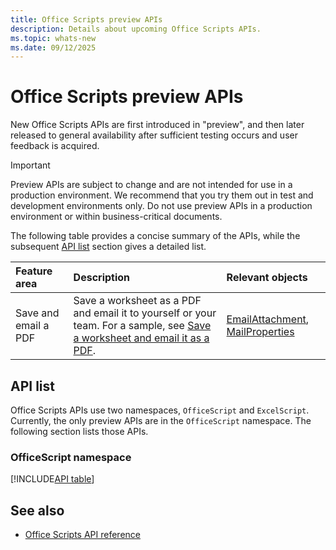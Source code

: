 ```yaml
---
title: Office Scripts preview APIs
description: Details about upcoming Office Scripts APIs.
ms.topic: whats-new
ms.date: 09/12/2025
---
```


# Office Scripts preview APIs

New Office Scripts APIs are first introduced in "preview", and then later released to general availability after sufficient testing occurs and user feedback is acquired.

> [!IMPORTANT]
> Preview APIs are subject to change and are not intended for use in a production environment. We recommend that you try them out in test and development environments only. Do not use preview APIs in a production environment or within business-critical documents.

The following table provides a concise summary of the APIs, while the subsequent [API list](#api-list) section gives a detailed list.

| Feature area | Description | Relevant objects |
|:--- |:--- |:--- |
| Save and email a PDF | Save a worksheet as a PDF and email it to yourself or your team. For a sample, see [Save a worksheet and email it as a PDF](/office/dev/scripts/resources/samples/save-as-pdf-email-as-pdf). | [EmailAttachment](/javascript/api/office-scripts/officescript/officescript.emailattachment), [MailProperties](/javascript/api/office-scripts/officescript/officescript.mailproperties) |

## API list

Office Scripts APIs use two namespaces, `OfficeScript` and `ExcelScript`. Currently, the only preview APIs are in the `OfficeScript` namespace. The following section lists those APIs.

### OfficeScript namespace

[!INCLUDE[API table](../includes/officescript-preview.md)]

## See also

- [Office Scripts API reference](overview.md)

